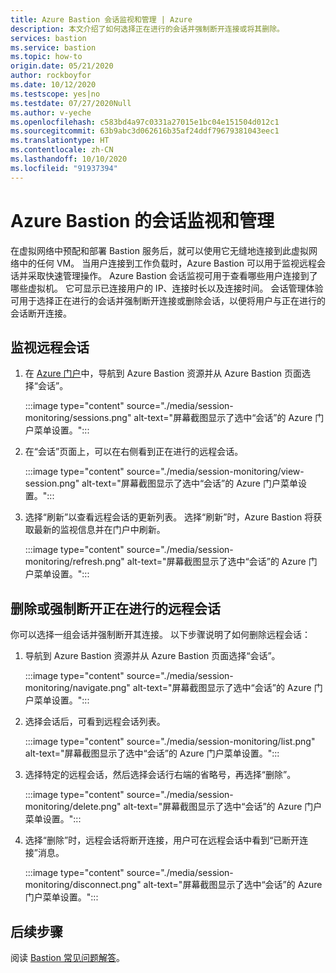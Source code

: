 ```yaml
---
title: Azure Bastion 会话监视和管理 | Azure
description: 本文介绍了如何选择正在进行的会话并强制断开连接或将其删除。
services: bastion
ms.service: bastion
ms.topic: how-to
origin.date: 05/21/2020
author: rockboyfor
ms.date: 10/12/2020
ms.testscope: yes|no
ms.testdate: 07/27/2020Null
ms.author: v-yeche
ms.openlocfilehash: c583bd4a97c0331a27015e1bc04e151504d012c1
ms.sourcegitcommit: 63b9abc3d062616b35af24ddf79679381043eec1
ms.translationtype: HT
ms.contentlocale: zh-CN
ms.lasthandoff: 10/10/2020
ms.locfileid: "91937394"
---
```

<!--Verified successfully on 09/07/2020-->
# <a name="session-monitoring-and-management-for-azure-bastion"></a>Azure Bastion 的会话监视和管理

在虚拟网络中预配和部署 Bastion 服务后，就可以使用它无缝地连接到此虚拟网络中的任何 VM。 当用户连接到工作负载时，Azure Bastion 可以用于监视远程会话并采取快速管理操作。 Azure Bastion 会话监视可用于查看哪些用户连接到了哪些虚拟机。 它可显示已连接用户的 IP、连接时长以及连接时间。 会话管理体验可用于选择正在进行的会话并强制断开连接或删除会话，以便将用户与正在进行的会话断开连接。

<a name="monitor"></a>
## <a name="monitor-remote-sessions"></a>监视远程会话

1. 在 [Azure 门户](https://portal.azure.cn)中，导航到 Azure Bastion 资源并从 Azure Bastion 页面选择“会话”。

    :::image type="content" source="./media/session-monitoring/sessions.png" alt-text="屏幕截图显示了选中“会话”的 Azure 门户菜单设置。":::
2. 在“会话”页面上，可以在右侧看到正在进行的远程会话。

    :::image type="content" source="./media/session-monitoring/view-session.png" alt-text="屏幕截图显示了选中“会话”的 Azure 门户菜单设置。":::
3. 选择“刷新”以查看远程会话的更新列表。 选择“刷新”时，Azure Bastion 将获取最新的监视信息并在门户中刷新。

    :::image type="content" source="./media/session-monitoring/refresh.png" alt-text="屏幕截图显示了选中“会话”的 Azure 门户菜单设置。":::

<a name="view"></a>
## <a name="delete-or-force-disconnect-an-ongoing-remote-session"></a>删除或强制断开正在进行的远程会话

你可以选择一组会话并强制断开其连接。 以下步骤说明了如何删除远程会话：

1. 导航到 Azure Bastion 资源并从 Azure Bastion 页面选择“会话”。

    :::image type="content" source="./media/session-monitoring/navigate.png" alt-text="屏幕截图显示了选中“会话”的 Azure 门户菜单设置。":::
2. 选择会话后，可看到远程会话列表。

    :::image type="content" source="./media/session-monitoring/list.png" alt-text="屏幕截图显示了选中“会话”的 Azure 门户菜单设置。":::
3. 选择特定的远程会话，然后选择会话行右端的省略号，再选择“删除”。

    :::image type="content" source="./media/session-monitoring/delete.png" alt-text="屏幕截图显示了选中“会话”的 Azure 门户菜单设置。":::
4. 选择“删除”时，远程会话将断开连接，用户可在远程会话中看到“已断开连接”消息。

    :::image type="content" source="./media/session-monitoring/disconnect.png" alt-text="屏幕截图显示了选中“会话”的 Azure 门户菜单设置。":::

## <a name="next-steps"></a>后续步骤

阅读 [Bastion 常见问题解答](bastion-faq.md)。

<!-- Update_Description: update meta properties, wording update, update link -->